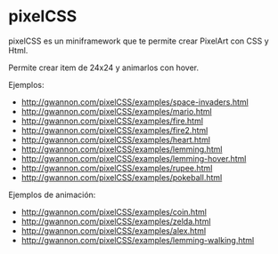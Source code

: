 # pixelCSS

pixelCSS es un miniframework que te permite crear PixelArt con CSS y Html.

Permite crear item de 24x24 y animarlos con hover.

Ejemplos:

* http://gwannon.com/pixelCSS/examples/space-invaders.html
* http://gwannon.com/pixelCSS/examples/mario.html
* http://gwannon.com/pixelCSS/examples/fire.html
* http://gwannon.com/pixelCSS/examples/fire2.html
* http://gwannon.com/pixelCSS/examples/heart.html
* http://gwannon.com/pixelCSS/examples/lemming.html
* http://gwannon.com/pixelCSS/examples/lemming-hover.html
* http://gwannon.com/pixelCSS/examples/rupee.html
* http://gwannon.com/pixelCSS/examples/pokeball.html

Ejemplos de animación:

* http://gwannon.com/pixelCSS/examples/coin.html
* http://gwannon.com/pixelCSS/examples/zelda.html
* http://gwannon.com/pixelCSS/examples/alex.html
* http://gwannon.com/pixelCSS/examples/lemming-walking.html